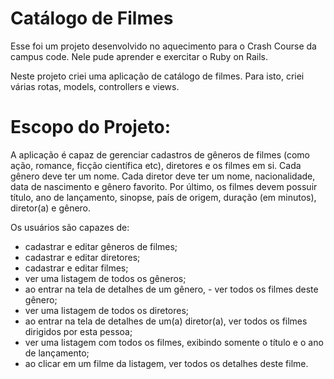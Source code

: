 # Catálogo de Filmes

Esse foi um projeto desenvolvido no aquecimento para o Crash Course da campus code. Nele pude aprender e exercitar o Ruby on Rails.

Neste projeto criei uma aplicação de catálogo de filmes. Para isto, criei várias rotas, models, controllers e views.

# Escopo do Projeto:

A aplicação é capaz de gerenciar cadastros de gêneros de filmes (como ação, romance, ficção científica etc), diretores e os filmes em si. Cada gênero deve ter um nome. Cada diretor deve ter um nome, nacionalidade, data de nascimento e gênero favorito. Por último, os filmes devem possuir título, ano de lançamento, sinopse, país de origem, duração (em minutos), diretor(a) e gênero.

Os usuários são capazes de:

- cadastrar e editar gêneros de filmes;
- cadastrar e editar diretores;
- cadastrar e editar filmes;
- ver uma listagem de todos os gêneros;
- ao entrar na tela de detalhes de um gênero, - ver todos os filmes deste gênero;
- ver uma listagem de todos os diretores;
- ao entrar na tela de detalhes de um(a) diretor(a), ver todos os filmes dirigidos por esta pessoa;
- ver uma listagem com todos os filmes, exibindo somente o título e o ano de lançamento;
- ao clicar em um filme da listagem, ver todos os detalhes deste filme.
